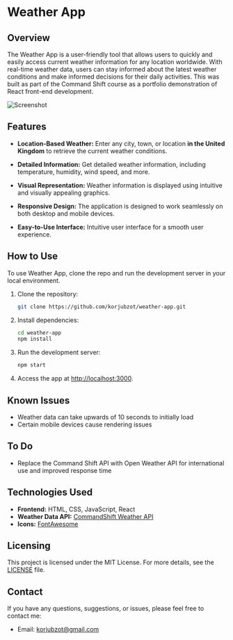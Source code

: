 # Weather App

## Overview

The Weather App is a user-friendly tool that allows users to quickly and easily access current weather information for any location worldwide. With real-time weather data, users can stay informed about the latest weather conditions and make informed decisions for their daily activities. This was built as part of the Command Shift course as a portfolio demonstration of React front-end development.

![Screenshot](/path/to/screenshot.png)

## Features

- **Location-Based Weather:** Enter any city, town, or location **in the United Kingdom** to retrieve the current weather conditions.

- **Detailed Information:** Get detailed weather information, including temperature, humidity, wind speed, and more.

- **Visual Representation:** Weather information is displayed using intuitive and visually appealing graphics.

- **Responsive Design:** The application is designed to work seamlessly on both desktop and mobile devices.

- **Easy-to-Use Interface:** Intuitive user interface for a smooth user experience.

## How to Use

To use Weather App, clone the repo and run the development server in your local environment.

1. Clone the repository:

   ```bash
   git clone https://github.com/korjubzot/weather-app.git
   ```

2. Install dependencies:

   ```bash
   cd weather-app
   npm install
   ```

3. Run the development server:

   ```bash
   npm start
   ```

4. Access the app at [http://localhost:3000](http://localhost:3000).

## Known Issues

- Weather data can take upwards of 10 seconds to initially load
- Certain mobile devices cause rendering issues

## To Do

- Replace the Command Shift API with Open Weather API for international use and improved response time

## Technologies Used

- **Frontend:** HTML, CSS, JavaScript, React
- **Weather Data API:** [CommandShift Weather API](https://cmd-shift-weather-app.onrender.com/)
- **Icons:** [FontAwesome](https://fontawesome.com/)


## Licensing

This project is licensed under the MIT License. For more details, see the [LICENSE](LICENSE) file.

## Contact

If you have any questions, suggestions, or issues, please feel free to contact me:

- Email: [korjubzot@gmail.com](mailto:korjubzot@gmail.com)

